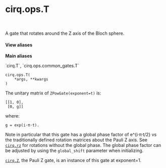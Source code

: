 <div itemscope itemtype="http://developers.google.com/ReferenceObject">
<meta itemprop="name" content="cirq.ops.T" />
<meta itemprop="path" content="Stable" />
</div>

# cirq.ops.T

<!-- Insert buttons and diff -->

<table class="tfo-notebook-buttons tfo-api" align="left">

</table>



A gate that rotates around the Z axis of the Bloch sphere.

<section class="expandable">
  <h4 class="showalways">View aliases</h4>
  <p>
<b>Main aliases</b>
<p>`cirq.T`, `cirq.ops.common_gates.T`</p>
</p>
</section>

<pre class="devsite-click-to-copy prettyprint lang-py tfo-signature-link">
<code>cirq.ops.T(
    *args, **kwargs
)
</code></pre>



<!-- Placeholder for "Used in" -->

The unitary matrix of ``ZPowGate(exponent=t)`` is:

    [[1, 0],
     [0, g]]

where:

    g = exp(i·π·t).

Note in particular that this gate has a global phase factor of
e^{i·π·t/2} vs the traditionally defined rotation matrices
about the Pauli Z axis. See <a href="../../cirq/ops/rz.md"><code>cirq.rz</code></a> for rotations without the global
phase. The global phase factor can be adjusted by using the `global_shift`
parameter when initializing.

<a href="../../cirq/ops/Z.md"><code>cirq.Z</code></a>, the Pauli Z gate, is an instance of this gate at exponent=1.